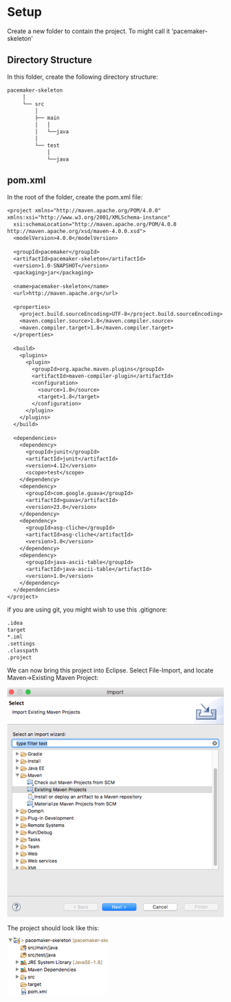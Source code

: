 # Setup

Create a new folder to contain the project. To might call it 'pacemaker-skeleton'


## Directory Structure

In this folder, create the following directory structure:

~~~
pacemaker-skeleton
     │
     └── src
         │
         ├── main
         │   │ 
         │   └──java
         │
         └── test
             │
             └──java
 ~~~

## pom.xml

In the root of the folder, create the pom.xml file:

~~~
<project xmlns="http://maven.apache.org/POM/4.0.0" xmlns:xsi="http://www.w3.org/2001/XMLSchema-instance"
  xsi:schemaLocation="http://maven.apache.org/POM/4.0.0 http://maven.apache.org/xsd/maven-4.0.0.xsd">
  <modelVersion>4.0.0</modelVersion>

  <groupId>pacemaker</groupId>
  <artifactId>pacemaker-skeleton</artifactId>
  <version>1.0-SNAPSHOT</version>
  <packaging>jar</packaging>

  <name>pacemaker-skeleton</name>
  <url>http://maven.apache.org</url>

  <properties>
    <project.build.sourceEncoding>UTF-8</project.build.sourceEncoding>
    <maven.compiler.source>1.8</maven.compiler.source>
    <maven.compiler.target>1.8</maven.compiler.target>
  </properties>

  <build>
    <plugins>
      <plugin>
        <groupId>org.apache.maven.plugins</groupId>
        <artifactId>maven-compiler-plugin</artifactId>
        <configuration>
          <source>1.8</source>
          <target>1.8</target>
        </configuration>
      </plugin>
    </plugins>
  </build>

  <dependencies>
    <dependency>
      <groupId>junit</groupId>
      <artifactId>junit</artifactId>
      <version>4.12</version>
      <scope>test</scope>
    </dependency>
    <dependency>
      <groupId>com.google.guava</groupId>
      <artifactId>guava</artifactId>
      <version>23.0</version>
    </dependency>
    <dependency>
      <groupId>asg-cliche</groupId>
      <artifactId>asg-cliche</artifactId>
      <version>1.0</version>
    </dependency>
    <dependency>
      <groupId>java-ascii-table</groupId>
      <artifactId>java-ascii-table</artifactId>
      <version>1.0</version>
    </dependency>
  </dependencies>
</project>
~~~

if you are using git, you might wish to use this .gitignore:

~~~
.idea
target
*.iml
.settings
.classpath
.project
~~~

We can now bring this project into Eclipse. Select File-Import, and locate Maven->Existing Maven Project:

![](img/01.png)

The project should look like this:

![](img/02.png)




